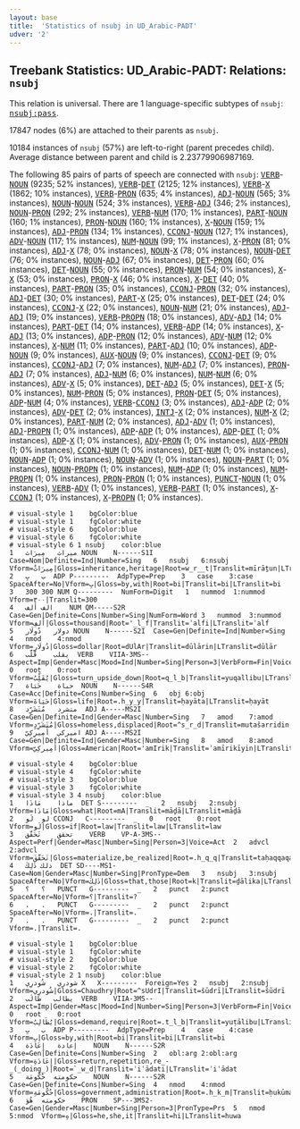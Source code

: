```yaml
---
layout: base
title:  'Statistics of nsubj in UD_Arabic-PADT'
udver: '2'
---
```


## Treebank Statistics: UD_Arabic-PADT: Relations: `nsubj`

This relation is universal.
There are 1 language-specific subtypes of `nsubj`: <tt><a href="ar_padt-dep-nsubj-pass.html">nsubj:pass</a></tt>.

17847 nodes (6%) are attached to their parents as `nsubj`.

10184 instances of `nsubj` (57%) are left-to-right (parent precedes child).
Average distance between parent and child is 2.23779906987169.

The following 85 pairs of parts of speech are connected with `nsubj`: <tt><a href="ar_padt-pos-VERB.html">VERB</a></tt>-<tt><a href="ar_padt-pos-NOUN.html">NOUN</a></tt> (9235; 52% instances), <tt><a href="ar_padt-pos-VERB.html">VERB</a></tt>-<tt><a href="ar_padt-pos-DET.html">DET</a></tt> (2125; 12% instances), <tt><a href="ar_padt-pos-VERB.html">VERB</a></tt>-<tt><a href="ar_padt-pos-X.html">X</a></tt> (1862; 10% instances), <tt><a href="ar_padt-pos-VERB.html">VERB</a></tt>-<tt><a href="ar_padt-pos-PRON.html">PRON</a></tt> (635; 4% instances), <tt><a href="ar_padt-pos-ADJ.html">ADJ</a></tt>-<tt><a href="ar_padt-pos-NOUN.html">NOUN</a></tt> (565; 3% instances), <tt><a href="ar_padt-pos-NOUN.html">NOUN</a></tt>-<tt><a href="ar_padt-pos-NOUN.html">NOUN</a></tt> (524; 3% instances), <tt><a href="ar_padt-pos-VERB.html">VERB</a></tt>-<tt><a href="ar_padt-pos-ADJ.html">ADJ</a></tt> (346; 2% instances), <tt><a href="ar_padt-pos-NOUN.html">NOUN</a></tt>-<tt><a href="ar_padt-pos-PRON.html">PRON</a></tt> (292; 2% instances), <tt><a href="ar_padt-pos-VERB.html">VERB</a></tt>-<tt><a href="ar_padt-pos-NUM.html">NUM</a></tt> (170; 1% instances), <tt><a href="ar_padt-pos-PART.html">PART</a></tt>-<tt><a href="ar_padt-pos-NOUN.html">NOUN</a></tt> (160; 1% instances), <tt><a href="ar_padt-pos-PRON.html">PRON</a></tt>-<tt><a href="ar_padt-pos-NOUN.html">NOUN</a></tt> (160; 1% instances), <tt><a href="ar_padt-pos-X.html">X</a></tt>-<tt><a href="ar_padt-pos-NOUN.html">NOUN</a></tt> (159; 1% instances), <tt><a href="ar_padt-pos-ADJ.html">ADJ</a></tt>-<tt><a href="ar_padt-pos-PRON.html">PRON</a></tt> (134; 1% instances), <tt><a href="ar_padt-pos-CCONJ.html">CCONJ</a></tt>-<tt><a href="ar_padt-pos-NOUN.html">NOUN</a></tt> (127; 1% instances), <tt><a href="ar_padt-pos-ADV.html">ADV</a></tt>-<tt><a href="ar_padt-pos-NOUN.html">NOUN</a></tt> (117; 1% instances), <tt><a href="ar_padt-pos-NUM.html">NUM</a></tt>-<tt><a href="ar_padt-pos-NOUN.html">NOUN</a></tt> (99; 1% instances), <tt><a href="ar_padt-pos-X.html">X</a></tt>-<tt><a href="ar_padt-pos-PRON.html">PRON</a></tt> (81; 0% instances), <tt><a href="ar_padt-pos-ADJ.html">ADJ</a></tt>-<tt><a href="ar_padt-pos-X.html">X</a></tt> (78; 0% instances), <tt><a href="ar_padt-pos-NOUN.html">NOUN</a></tt>-<tt><a href="ar_padt-pos-X.html">X</a></tt> (78; 0% instances), <tt><a href="ar_padt-pos-NOUN.html">NOUN</a></tt>-<tt><a href="ar_padt-pos-DET.html">DET</a></tt> (76; 0% instances), <tt><a href="ar_padt-pos-NOUN.html">NOUN</a></tt>-<tt><a href="ar_padt-pos-ADJ.html">ADJ</a></tt> (67; 0% instances), <tt><a href="ar_padt-pos-DET.html">DET</a></tt>-<tt><a href="ar_padt-pos-PRON.html">PRON</a></tt> (60; 0% instances), <tt><a href="ar_padt-pos-DET.html">DET</a></tt>-<tt><a href="ar_padt-pos-NOUN.html">NOUN</a></tt> (55; 0% instances), <tt><a href="ar_padt-pos-PRON.html">PRON</a></tt>-<tt><a href="ar_padt-pos-NUM.html">NUM</a></tt> (54; 0% instances), <tt><a href="ar_padt-pos-X.html">X</a></tt>-<tt><a href="ar_padt-pos-X.html">X</a></tt> (53; 0% instances), <tt><a href="ar_padt-pos-PRON.html">PRON</a></tt>-<tt><a href="ar_padt-pos-X.html">X</a></tt> (46; 0% instances), <tt><a href="ar_padt-pos-X.html">X</a></tt>-<tt><a href="ar_padt-pos-DET.html">DET</a></tt> (40; 0% instances), <tt><a href="ar_padt-pos-PART.html">PART</a></tt>-<tt><a href="ar_padt-pos-PRON.html">PRON</a></tt> (35; 0% instances), <tt><a href="ar_padt-pos-CCONJ.html">CCONJ</a></tt>-<tt><a href="ar_padt-pos-PRON.html">PRON</a></tt> (32; 0% instances), <tt><a href="ar_padt-pos-ADJ.html">ADJ</a></tt>-<tt><a href="ar_padt-pos-DET.html">DET</a></tt> (30; 0% instances), <tt><a href="ar_padt-pos-PART.html">PART</a></tt>-<tt><a href="ar_padt-pos-X.html">X</a></tt> (25; 0% instances), <tt><a href="ar_padt-pos-DET.html">DET</a></tt>-<tt><a href="ar_padt-pos-DET.html">DET</a></tt> (24; 0% instances), <tt><a href="ar_padt-pos-CCONJ.html">CCONJ</a></tt>-<tt><a href="ar_padt-pos-X.html">X</a></tt> (22; 0% instances), <tt><a href="ar_padt-pos-NOUN.html">NOUN</a></tt>-<tt><a href="ar_padt-pos-NUM.html">NUM</a></tt> (21; 0% instances), <tt><a href="ar_padt-pos-ADJ.html">ADJ</a></tt>-<tt><a href="ar_padt-pos-ADJ.html">ADJ</a></tt> (19; 0% instances), <tt><a href="ar_padt-pos-VERB.html">VERB</a></tt>-<tt><a href="ar_padt-pos-PROPN.html">PROPN</a></tt> (18; 0% instances), <tt><a href="ar_padt-pos-ADV.html">ADV</a></tt>-<tt><a href="ar_padt-pos-ADJ.html">ADJ</a></tt> (14; 0% instances), <tt><a href="ar_padt-pos-PART.html">PART</a></tt>-<tt><a href="ar_padt-pos-DET.html">DET</a></tt> (14; 0% instances), <tt><a href="ar_padt-pos-VERB.html">VERB</a></tt>-<tt><a href="ar_padt-pos-ADP.html">ADP</a></tt> (14; 0% instances), <tt><a href="ar_padt-pos-X.html">X</a></tt>-<tt><a href="ar_padt-pos-ADJ.html">ADJ</a></tt> (13; 0% instances), <tt><a href="ar_padt-pos-ADP.html">ADP</a></tt>-<tt><a href="ar_padt-pos-PRON.html">PRON</a></tt> (12; 0% instances), <tt><a href="ar_padt-pos-ADV.html">ADV</a></tt>-<tt><a href="ar_padt-pos-NUM.html">NUM</a></tt> (12; 0% instances), <tt><a href="ar_padt-pos-X.html">X</a></tt>-<tt><a href="ar_padt-pos-NUM.html">NUM</a></tt> (11; 0% instances), <tt><a href="ar_padt-pos-PART.html">PART</a></tt>-<tt><a href="ar_padt-pos-ADJ.html">ADJ</a></tt> (10; 0% instances), <tt><a href="ar_padt-pos-ADP.html">ADP</a></tt>-<tt><a href="ar_padt-pos-NOUN.html">NOUN</a></tt> (9; 0% instances), <tt><a href="ar_padt-pos-AUX.html">AUX</a></tt>-<tt><a href="ar_padt-pos-NOUN.html">NOUN</a></tt> (9; 0% instances), <tt><a href="ar_padt-pos-CCONJ.html">CCONJ</a></tt>-<tt><a href="ar_padt-pos-DET.html">DET</a></tt> (9; 0% instances), <tt><a href="ar_padt-pos-CCONJ.html">CCONJ</a></tt>-<tt><a href="ar_padt-pos-ADJ.html">ADJ</a></tt> (7; 0% instances), <tt><a href="ar_padt-pos-NUM.html">NUM</a></tt>-<tt><a href="ar_padt-pos-ADJ.html">ADJ</a></tt> (7; 0% instances), <tt><a href="ar_padt-pos-PRON.html">PRON</a></tt>-<tt><a href="ar_padt-pos-ADJ.html">ADJ</a></tt> (7; 0% instances), <tt><a href="ar_padt-pos-ADJ.html">ADJ</a></tt>-<tt><a href="ar_padt-pos-NUM.html">NUM</a></tt> (6; 0% instances), <tt><a href="ar_padt-pos-NUM.html">NUM</a></tt>-<tt><a href="ar_padt-pos-NUM.html">NUM</a></tt> (6; 0% instances), <tt><a href="ar_padt-pos-ADV.html">ADV</a></tt>-<tt><a href="ar_padt-pos-X.html">X</a></tt> (5; 0% instances), <tt><a href="ar_padt-pos-DET.html">DET</a></tt>-<tt><a href="ar_padt-pos-ADJ.html">ADJ</a></tt> (5; 0% instances), <tt><a href="ar_padt-pos-DET.html">DET</a></tt>-<tt><a href="ar_padt-pos-X.html">X</a></tt> (5; 0% instances), <tt><a href="ar_padt-pos-NUM.html">NUM</a></tt>-<tt><a href="ar_padt-pos-PRON.html">PRON</a></tt> (5; 0% instances), <tt><a href="ar_padt-pos-PRON.html">PRON</a></tt>-<tt><a href="ar_padt-pos-DET.html">DET</a></tt> (5; 0% instances), <tt><a href="ar_padt-pos-ADP.html">ADP</a></tt>-<tt><a href="ar_padt-pos-NUM.html">NUM</a></tt> (4; 0% instances), <tt><a href="ar_padt-pos-VERB.html">VERB</a></tt>-<tt><a href="ar_padt-pos-CCONJ.html">CCONJ</a></tt> (3; 0% instances), <tt><a href="ar_padt-pos-ADJ.html">ADJ</a></tt>-<tt><a href="ar_padt-pos-ADP.html">ADP</a></tt> (2; 0% instances), <tt><a href="ar_padt-pos-ADV.html">ADV</a></tt>-<tt><a href="ar_padt-pos-DET.html">DET</a></tt> (2; 0% instances), <tt><a href="ar_padt-pos-INTJ.html">INTJ</a></tt>-<tt><a href="ar_padt-pos-X.html">X</a></tt> (2; 0% instances), <tt><a href="ar_padt-pos-NUM.html">NUM</a></tt>-<tt><a href="ar_padt-pos-X.html">X</a></tt> (2; 0% instances), <tt><a href="ar_padt-pos-PART.html">PART</a></tt>-<tt><a href="ar_padt-pos-NUM.html">NUM</a></tt> (2; 0% instances), <tt><a href="ar_padt-pos-ADJ.html">ADJ</a></tt>-<tt><a href="ar_padt-pos-ADV.html">ADV</a></tt> (1; 0% instances), <tt><a href="ar_padt-pos-ADJ.html">ADJ</a></tt>-<tt><a href="ar_padt-pos-PROPN.html">PROPN</a></tt> (1; 0% instances), <tt><a href="ar_padt-pos-ADP.html">ADP</a></tt>-<tt><a href="ar_padt-pos-ADP.html">ADP</a></tt> (1; 0% instances), <tt><a href="ar_padt-pos-ADP.html">ADP</a></tt>-<tt><a href="ar_padt-pos-DET.html">DET</a></tt> (1; 0% instances), <tt><a href="ar_padt-pos-ADP.html">ADP</a></tt>-<tt><a href="ar_padt-pos-X.html">X</a></tt> (1; 0% instances), <tt><a href="ar_padt-pos-ADV.html">ADV</a></tt>-<tt><a href="ar_padt-pos-PRON.html">PRON</a></tt> (1; 0% instances), <tt><a href="ar_padt-pos-AUX.html">AUX</a></tt>-<tt><a href="ar_padt-pos-PRON.html">PRON</a></tt> (1; 0% instances), <tt><a href="ar_padt-pos-CCONJ.html">CCONJ</a></tt>-<tt><a href="ar_padt-pos-NUM.html">NUM</a></tt> (1; 0% instances), <tt><a href="ar_padt-pos-DET.html">DET</a></tt>-<tt><a href="ar_padt-pos-NUM.html">NUM</a></tt> (1; 0% instances), <tt><a href="ar_padt-pos-NOUN.html">NOUN</a></tt>-<tt><a href="ar_padt-pos-ADP.html">ADP</a></tt> (1; 0% instances), <tt><a href="ar_padt-pos-NOUN.html">NOUN</a></tt>-<tt><a href="ar_padt-pos-ADV.html">ADV</a></tt> (1; 0% instances), <tt><a href="ar_padt-pos-NOUN.html">NOUN</a></tt>-<tt><a href="ar_padt-pos-PART.html">PART</a></tt> (1; 0% instances), <tt><a href="ar_padt-pos-NOUN.html">NOUN</a></tt>-<tt><a href="ar_padt-pos-PROPN.html">PROPN</a></tt> (1; 0% instances), <tt><a href="ar_padt-pos-NUM.html">NUM</a></tt>-<tt><a href="ar_padt-pos-ADP.html">ADP</a></tt> (1; 0% instances), <tt><a href="ar_padt-pos-NUM.html">NUM</a></tt>-<tt><a href="ar_padt-pos-PROPN.html">PROPN</a></tt> (1; 0% instances), <tt><a href="ar_padt-pos-PRON.html">PRON</a></tt>-<tt><a href="ar_padt-pos-PRON.html">PRON</a></tt> (1; 0% instances), <tt><a href="ar_padt-pos-PUNCT.html">PUNCT</a></tt>-<tt><a href="ar_padt-pos-NOUN.html">NOUN</a></tt> (1; 0% instances), <tt><a href="ar_padt-pos-VERB.html">VERB</a></tt>-<tt><a href="ar_padt-pos-ADV.html">ADV</a></tt> (1; 0% instances), <tt><a href="ar_padt-pos-VERB.html">VERB</a></tt>-<tt><a href="ar_padt-pos-PART.html">PART</a></tt> (1; 0% instances), <tt><a href="ar_padt-pos-X.html">X</a></tt>-<tt><a href="ar_padt-pos-CCONJ.html">CCONJ</a></tt> (1; 0% instances), <tt><a href="ar_padt-pos-X.html">X</a></tt>-<tt><a href="ar_padt-pos-PROPN.html">PROPN</a></tt> (1; 0% instances).


~~~ conllu
# visual-style 1	bgColor:blue
# visual-style 1	fgColor:white
# visual-style 6	bgColor:blue
# visual-style 6	fgColor:white
# visual-style 6 1 nsubj	color:blue
1	ميراث	مِيرَاث	NOUN	N------S1I	Case=Nom|Definite=Ind|Number=Sing	6	nsubj	6:nsubj	Vform=مِيرَاثٌ|Gloss=inheritance,heritage|Root=w_r__t|Translit=mīrāṯun|LTranslit=mīrāṯ
2	ب	بِ	ADP	P---------	AdpType=Prep	3	case	3:case	SpaceAfter=No|Vform=بِ|Gloss=by,with|Root=bi|Translit=bi|LTranslit=bi
3	300	300	NUM	Q---------	NumForm=Digit	1	nummod	1:nummod	Vform=٣٠٠|Translit=300
4	الف	أَلف	NUM	QM-----S2R	Case=Gen|Definite=Cons|Number=Sing|NumForm=Word	3	nummod	3:nummod	Vform=أَلفِ|Gloss=thousand|Root='_l_f|Translit=ʾalfi|LTranslit=ʾalf
5	دولار	دُولَار	NOUN	N------S2I	Case=Gen|Definite=Ind|Number=Sing	4	nmod	4:nmod	Vform=دُولَارٍ|Gloss=dollar|Root=dUlAr|Translit=dūlārin|LTranslit=dūlār
6	يقلب	قَلَّب	VERB	VIIA-3MS--	Aspect=Imp|Gender=Masc|Mood=Ind|Number=Sing|Person=3|VerbForm=Fin|Voice=Act	0	root	0:root	Vform=يُقَلِّبُ|Gloss=turn_upside_down|Root=q_l_b|Translit=yuqallibu|LTranslit=qallab
7	حياة	حَيَاة	NOUN	N------S4R	Case=Acc|Definite=Cons|Number=Sing	6	obj	6:obj	Vform=حَيَاةَ|Gloss=life|Root=.h_y_y|Translit=ḥayāta|LTranslit=ḥayāt
8	متشرد	مُتَشَرِّد	ADJ	A-----MS2I	Case=Gen|Definite=Ind|Gender=Masc|Number=Sing	7	amod	7:amod	Vform=مُتَشَرِّدٍ|Gloss=homeless,displaced|Root=^s_r_d|Translit=mutašarridin|LTranslit=mutašarrid
9	اميركي	أَمِيرِكِيّ	ADJ	A-----MS2I	Case=Gen|Definite=Ind|Gender=Masc|Number=Sing	8	amod	8:amod	Vform=أَمِيرِكِيٍّ|Gloss=American|Root='amIrik|Translit=ʾamīrikīyin|LTranslit=ʾamīrikīy

~~~


~~~ conllu
# visual-style 4	bgColor:blue
# visual-style 4	fgColor:white
# visual-style 3	bgColor:blue
# visual-style 3	fgColor:white
# visual-style 3 4 nsubj	color:blue
1	ماذا	مَاذَا	DET	S---------	_	2	nsubj	2:nsubj	Vform=مَاذَا|Gloss=what|Root=mA|Translit=māḏā|LTranslit=māḏā
2	لو	لَو	CCONJ	C---------	_	0	root	0:root	Vform=لَو|Gloss=if|Root=law|Translit=law|LTranslit=law
3	تحقق	تَحَقَّق	VERB	VP-A-3MS--	Aspect=Perf|Gender=Masc|Number=Sing|Person=3|Voice=Act	2	advcl	2:advcl	Vform=تَحَقَّقَ|Gloss=materialize,be_realized|Root=.h_q_q|Translit=taḥaqqaqa|LTranslit=taḥaqqaq
4	ذلك	ذٰلِكَ	DET	SD----MS1-	Case=Nom|Gender=Masc|Number=Sing|PronType=Dem	3	nsubj	3:nsubj	SpaceAfter=No|Vform=ذٰلِكَ|Gloss=that,those|Root=k|Translit=ḏālika|LTranslit=ḏālika
5	؟	؟	PUNCT	G---------	_	2	punct	2:punct	SpaceAfter=No|Vform=؟|Translit=?
6	.	.	PUNCT	G---------	_	2	punct	2:punct	SpaceAfter=No|Vform=.|Translit=.
7	.	.	PUNCT	G---------	_	2	punct	2:punct	Vform=.|Translit=.

~~~


~~~ conllu
# visual-style 1	bgColor:blue
# visual-style 1	fgColor:white
# visual-style 2	bgColor:blue
# visual-style 2	fgColor:white
# visual-style 2 1 nsubj	color:blue
1	شودري	شُودرِي	X	X---------	Foreign=Yes	2	nsubj	2:nsubj	Vform=شُودرِي|Gloss=Chaudhry|Root=^sUdrI|Translit=šūdrī|LTranslit=šūdrī
2	يطالب	طَالَب	VERB	VIIA-3MS--	Aspect=Imp|Gender=Masc|Mood=Ind|Number=Sing|Person=3|VerbForm=Fin|Voice=Act	0	root	0:root	Vform=يُطَالِبُ|Gloss=demand,require|Root=.t_l_b|Translit=yuṭālibu|LTranslit=ṭālab
3	ب	بِ	ADP	P---------	AdpType=Prep	4	case	4:case	Vform=بِ|Gloss=by,with|Root=bi|Translit=bi|LTranslit=bi
4	إعادة	إِعَادَة	NOUN	N------S2R	Case=Gen|Definite=Cons|Number=Sing	2	obl:arg	2:obl:arg	Vform=إِعَادَةِ|Gloss=return,repetition,re_-_(_doing_)|Root=`_w_d|Translit=ʾiʿādati|LTranslit=ʾiʿādat
5	حكومته	حُكُومَة	NOUN	N------S2R	Case=Gen|Definite=Cons|Number=Sing	4	nmod	4:nmod	Vform=حُكُومَةِ|Gloss=government,administration|Root=.h_k_m|Translit=ḥukūmati|LTranslit=ḥukūmat
6	حكومته	هُوَ	PRON	SP---3MS2-	Case=Gen|Gender=Masc|Number=Sing|Person=3|PronType=Prs	5	nmod	5:nmod	Vform=هِ|Gloss=he,she,it|Translit=hi|LTranslit=huwa

~~~


